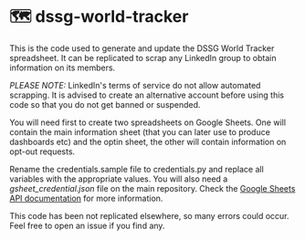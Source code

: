 # 🗺 dssg-world-tracker

This is the code used to generate and update the DSSG World Tracker spreadsheet.
It can be replicated to scrap any LinkedIn group to obtain information on its members.

_PLEASE NOTE:_ LinkedIn's terms of service do not allow automated scrapping. It is advised to create an alternative account before using this code so that you do not get banned or suspended.

You will need first to create two spreadsheets on Google Sheets. One will contain the main information sheet (that you can later use to produce dashboards etc) and the optin sheet, the other will contain information on opt-out requests.

Rename the credentials.sample file to credentials.py and replace all variables with the appropriate values.
You will also need a *gsheet_credential.json* file on the main repository. Check the [Google Sheets API documentation](https://developers.google.com/sheets/api/quickstart/python) for more information.

This code has been not replicated elsewhere, so many errors could occur. Feel free to open an issue if you find any.
